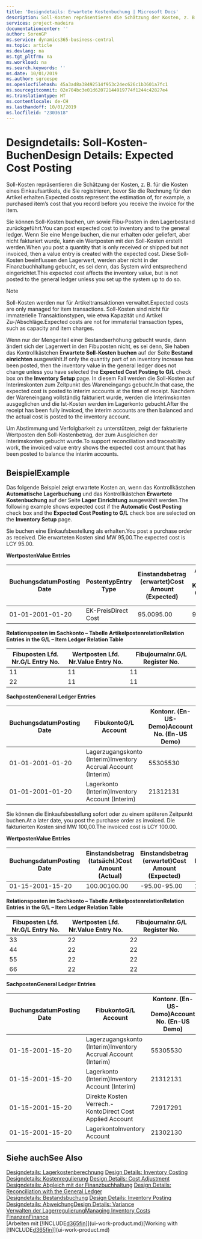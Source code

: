 ```yaml
---
title: 'Designdetails: Erwartete Kostenbuchung | Microsoft Docs'
description: Soll-Kosten repräsentieren die Schätzung der Kosten, z. B. für die Kosten eines Einkaufsartikels, die Sie registrieren, bevor Sie die Rechnung für den Artikel erhalten.
services: project-madeira
documentationcenter: ''
author: SorenGP
ms.service: dynamics365-business-central
ms.topic: article
ms.devlang: na
ms.tgt_pltfrm: na
ms.workload: na
ms.search.keywords: ''
ms.date: 10/01/2019
ms.author: sgroespe
ms.openlocfilehash: 45a3ad8a38492514f953c24ec626c1b3601a7fc1
ms.sourcegitcommit: 02e704bc3e01d62072144919774f1244c42827e4
ms.translationtype: HT
ms.contentlocale: de-CH
ms.lasthandoff: 10/01/2019
ms.locfileid: "2303618"
---
```

# <a name="design-details-expected-cost-posting"></a><span data-ttu-id="6b032-103">Designdetails: Soll-Kosten-Buchen</span><span class="sxs-lookup"><span data-stu-id="6b032-103">Design Details: Expected Cost Posting</span></span>
<span data-ttu-id="6b032-104">Soll-Kosten repräsentieren die Schätzung der Kosten, z. B. für die Kosten eines Einkaufsartikels, die Sie registrieren, bevor Sie die Rechnung für den Artikel erhalten.</span><span class="sxs-lookup"><span data-stu-id="6b032-104">Expected costs represent the estimation of, for example, a purchased item’s cost that you record before you receive the invoice for the item.</span></span>  

 <span data-ttu-id="6b032-105">Sie können Soll-Kosten buchen, um sowie Fibu-Posten in den Lagerbestand zurückgeführt.</span><span class="sxs-lookup"><span data-stu-id="6b032-105">You can post expected cost to inventory and to the general ledger.</span></span> <span data-ttu-id="6b032-106">Wenn Sie eine Menge buchen, die nur erhalten oder geliefert, aber nicht fakturiert wurde, kann ein Wertposten mit den Soll-Kosten erstellt werden.</span><span class="sxs-lookup"><span data-stu-id="6b032-106">When you post a quantity that is only received or shipped but not invoiced, then a value entry is created with the expected cost.</span></span> <span data-ttu-id="6b032-107">Diese Soll-Kosten beeinflussen den Lagerwert, werden aber nicht in der Finanzbuchhaltung gebucht, es sei denn, das System wird entsprechend eingerichtet.</span><span class="sxs-lookup"><span data-stu-id="6b032-107">This expected cost affects the inventory value, but is not posted to the general ledger unless you set up the system up to do so.</span></span>  

> [!NOTE]  
>  <span data-ttu-id="6b032-108">Soll-Kosten werden nur für Artikeltransaktionen verwaltet.</span><span class="sxs-lookup"><span data-stu-id="6b032-108">Expected costs are only managed for item transactions.</span></span> <span data-ttu-id="6b032-109">Soll-Kosten sind nicht für immaterielle Transaktionstypen, wie etwa Kapazität und Artikel Zu-/Abschläge.</span><span class="sxs-lookup"><span data-stu-id="6b032-109">Expected costs are not for immaterial transaction types, such as capacity and item charges.</span></span>  

 <span data-ttu-id="6b032-110">Wenn nur der Mengenteil einer Bestandserhöhung gebucht wurde, dann ändert sich der Lagerwert in den Fibuposten nicht, es sei denn, Sie haben das Kontrollkästchen E**rwartete Soll-Kosten buchen** auf der Seite **Bestand einrichten** ausgewählt.</span><span class="sxs-lookup"><span data-stu-id="6b032-110">If only the quantity part of an inventory increase has been posted, then the inventory value in the general ledger does not change unless you have selected the **Expected Cost Posting to G/L** check box on the **Inventory Setup** page.</span></span> <span data-ttu-id="6b032-111">In diesem Fall werden die Soll-Kosten auf Interimskonten zum Zeitpunkt des Wareneingangs gebucht.</span><span class="sxs-lookup"><span data-stu-id="6b032-111">In that case, the expected cost is posted to interim accounts at the time of receipt.</span></span> <span data-ttu-id="6b032-112">Nachdem der Wareneingang vollständig fakturiert wurde, werden die Interimskonten ausgeglichen und die Ist-Kosten werden im Lagerkonto gebucht.</span><span class="sxs-lookup"><span data-stu-id="6b032-112">After the receipt has been fully invoiced, the interim accounts are then balanced and the actual cost is posted to the inventory account.</span></span>  

 <span data-ttu-id="6b032-113">Um Abstimmung und Verfolgbarkeit zu unterstützen, zeigt der fakturierte Wertposten den Soll-Kostenbetrag, der zum Ausgleichen der Interimskonten gebucht wurde.</span><span class="sxs-lookup"><span data-stu-id="6b032-113">To support reconciliation and traceability work, the invoiced value entry shows the expected cost amount that has been posted to balance the interim accounts.</span></span>  

## <a name="example"></a><span data-ttu-id="6b032-114">Beispiel</span><span class="sxs-lookup"><span data-stu-id="6b032-114">Example</span></span>  
 <span data-ttu-id="6b032-115">Das folgende Beispiel zeigt erwartete Kosten an, wenn das Kontrollkästchen **Automatische Lagerbuchung** und das Kontrollkästchen **Erwartete Kostenbuchung** auf der Seite **Lager Einrichtung** ausgewählt werden.</span><span class="sxs-lookup"><span data-stu-id="6b032-115">The following example shows expected cost if the **Automatic Cost Posting** check box and the **Expected Cost Posting to G/L** check box are selected on the **Inventory Setup** page.</span></span>  

 <span data-ttu-id="6b032-116">Sie buchen eine Einkaufsbestellung als erhalten.</span><span class="sxs-lookup"><span data-stu-id="6b032-116">You post a purchase order as received.</span></span> <span data-ttu-id="6b032-117">Die erwarteten Kosten sind MW 95,00.</span><span class="sxs-lookup"><span data-stu-id="6b032-117">The expected cost is LCY 95.00.</span></span>  

 <span data-ttu-id="6b032-118">**Wertposten**</span><span class="sxs-lookup"><span data-stu-id="6b032-118">**Value Entries**</span></span>  

|<span data-ttu-id="6b032-119">Buchungsdatum</span><span class="sxs-lookup"><span data-stu-id="6b032-119">Posting Date</span></span>|<span data-ttu-id="6b032-120">Postentyp</span><span class="sxs-lookup"><span data-stu-id="6b032-120">Entry Type</span></span>|<span data-ttu-id="6b032-121">Einstandsbetrag (erwartet)</span><span class="sxs-lookup"><span data-stu-id="6b032-121">Cost Amount (Expected)</span></span>|<span data-ttu-id="6b032-122">Auf Sachkonto geb. Soll-Kosten</span><span class="sxs-lookup"><span data-stu-id="6b032-122">Expected Cost Posted to G/L</span></span>|<span data-ttu-id="6b032-123">Soll-Kosten</span><span class="sxs-lookup"><span data-stu-id="6b032-123">Expected Cost</span></span>|<span data-ttu-id="6b032-124">Lagerposten Laufnr.</span><span class="sxs-lookup"><span data-stu-id="6b032-124">Item Ledger Entry No.</span></span>|<span data-ttu-id="6b032-125">Laufnr.</span><span class="sxs-lookup"><span data-stu-id="6b032-125">Entry No.</span></span>|  
|------------------|----------------|------------------------------|----------------------------------|-------------------|---------------------------|---------------|  
|<span data-ttu-id="6b032-126">01-01-20</span><span class="sxs-lookup"><span data-stu-id="6b032-126">01-01-20</span></span>|<span data-ttu-id="6b032-127">EK-Preis</span><span class="sxs-lookup"><span data-stu-id="6b032-127">Direct Cost</span></span>|<span data-ttu-id="6b032-128">95.00</span><span class="sxs-lookup"><span data-stu-id="6b032-128">95.00</span></span>|<span data-ttu-id="6b032-129">95.00</span><span class="sxs-lookup"><span data-stu-id="6b032-129">95.00</span></span>|<span data-ttu-id="6b032-130">Ja</span><span class="sxs-lookup"><span data-stu-id="6b032-130">Yes</span></span>|<span data-ttu-id="6b032-131">1</span><span class="sxs-lookup"><span data-stu-id="6b032-131">1</span></span>|<span data-ttu-id="6b032-132">1</span><span class="sxs-lookup"><span data-stu-id="6b032-132">1</span></span>|  

 <span data-ttu-id="6b032-133">**Relationsposten im Sachkonto – Tabelle Artikelpostenrelation**</span><span class="sxs-lookup"><span data-stu-id="6b032-133">**Relation Entries in the G/L – Item Ledger Relation Table**</span></span>  

|<span data-ttu-id="6b032-134">Fibuposten Lfd. Nr.</span><span class="sxs-lookup"><span data-stu-id="6b032-134">G/L Entry No.</span></span>|<span data-ttu-id="6b032-135">Wertposten Lfd. Nr.</span><span class="sxs-lookup"><span data-stu-id="6b032-135">Value Entry No.</span></span>|<span data-ttu-id="6b032-136">Fibujournalnr.</span><span class="sxs-lookup"><span data-stu-id="6b032-136">G/L Register No.</span></span>|  
|--------------------|---------------------|-----------------------|  
|<span data-ttu-id="6b032-137">1</span><span class="sxs-lookup"><span data-stu-id="6b032-137">1</span></span>|<span data-ttu-id="6b032-138">1</span><span class="sxs-lookup"><span data-stu-id="6b032-138">1</span></span>|<span data-ttu-id="6b032-139">1</span><span class="sxs-lookup"><span data-stu-id="6b032-139">1</span></span>|  
|<span data-ttu-id="6b032-140">2</span><span class="sxs-lookup"><span data-stu-id="6b032-140">2</span></span>|<span data-ttu-id="6b032-141">1</span><span class="sxs-lookup"><span data-stu-id="6b032-141">1</span></span>|<span data-ttu-id="6b032-142">1</span><span class="sxs-lookup"><span data-stu-id="6b032-142">1</span></span>|  

 <span data-ttu-id="6b032-143">**Sachposten**</span><span class="sxs-lookup"><span data-stu-id="6b032-143">**General Ledger Entries**</span></span>  

|<span data-ttu-id="6b032-144">Buchungsdatum</span><span class="sxs-lookup"><span data-stu-id="6b032-144">Posting Date</span></span>|<span data-ttu-id="6b032-145">Fibukonto</span><span class="sxs-lookup"><span data-stu-id="6b032-145">G/L Account</span></span>|<span data-ttu-id="6b032-146">Kontonr. (En-US-Demo)</span><span class="sxs-lookup"><span data-stu-id="6b032-146">Account No. (En-US Demo)</span></span>|<span data-ttu-id="6b032-147">Betrag</span><span class="sxs-lookup"><span data-stu-id="6b032-147">Amount</span></span>|<span data-ttu-id="6b032-148">Laufnr.</span><span class="sxs-lookup"><span data-stu-id="6b032-148">Entry No.</span></span>|  
|------------------|------------------|---------------------------------|------------|---------------|  
|<span data-ttu-id="6b032-149">01-01-20</span><span class="sxs-lookup"><span data-stu-id="6b032-149">01-01-20</span></span>|<span data-ttu-id="6b032-150">Lagerzugangskonto (Interim)</span><span class="sxs-lookup"><span data-stu-id="6b032-150">Inventory Accrual Account (Interim)</span></span>|<span data-ttu-id="6b032-151">5530</span><span class="sxs-lookup"><span data-stu-id="6b032-151">5530</span></span>|<span data-ttu-id="6b032-152">-95.00</span><span class="sxs-lookup"><span data-stu-id="6b032-152">-95.00</span></span>|<span data-ttu-id="6b032-153">2</span><span class="sxs-lookup"><span data-stu-id="6b032-153">2</span></span>|  
|<span data-ttu-id="6b032-154">01-01-20</span><span class="sxs-lookup"><span data-stu-id="6b032-154">01-01-20</span></span>|<span data-ttu-id="6b032-155">Lagerkonto (Interim)</span><span class="sxs-lookup"><span data-stu-id="6b032-155">Inventory Account (Interim)</span></span>|<span data-ttu-id="6b032-156">2131</span><span class="sxs-lookup"><span data-stu-id="6b032-156">2131</span></span>|<span data-ttu-id="6b032-157">95.00</span><span class="sxs-lookup"><span data-stu-id="6b032-157">95.00</span></span>|<span data-ttu-id="6b032-158">1</span><span class="sxs-lookup"><span data-stu-id="6b032-158">1</span></span>|  

 <span data-ttu-id="6b032-159">Sie können die Einkaufsbestellung sofort oder zu einem späteren Zeitpunkt buchen.</span><span class="sxs-lookup"><span data-stu-id="6b032-159">At a later date, you post the purchase order as invoiced.</span></span> <span data-ttu-id="6b032-160">Die fakturierten Kosten sind MW 100,00.</span><span class="sxs-lookup"><span data-stu-id="6b032-160">The invoiced cost is LCY 100.00.</span></span>  

 <span data-ttu-id="6b032-161">**Wertposten**</span><span class="sxs-lookup"><span data-stu-id="6b032-161">**Value Entries**</span></span>  

|<span data-ttu-id="6b032-162">Buchungsdatum</span><span class="sxs-lookup"><span data-stu-id="6b032-162">Posting Date</span></span>|<span data-ttu-id="6b032-163">Einstandsbetrag (tatsächl.)</span><span class="sxs-lookup"><span data-stu-id="6b032-163">Cost Amount (Actual)</span></span>|<span data-ttu-id="6b032-164">Einstandsbetrag (erwartet)</span><span class="sxs-lookup"><span data-stu-id="6b032-164">Cost Amount (Expected)</span></span>|<span data-ttu-id="6b032-165">Gebuchte Lagerregulierung an G/L</span><span class="sxs-lookup"><span data-stu-id="6b032-165">Cost Posted to G/L</span></span>|<span data-ttu-id="6b032-166">Soll-Kosten</span><span class="sxs-lookup"><span data-stu-id="6b032-166">Expected Cost</span></span>|<span data-ttu-id="6b032-167">Lagerposten Laufnr.</span><span class="sxs-lookup"><span data-stu-id="6b032-167">Item Ledger Entry No.</span></span>|<span data-ttu-id="6b032-168">Laufnr.</span><span class="sxs-lookup"><span data-stu-id="6b032-168">Entry No.</span></span>|  
|------------------|----------------------------|------------------------------|-------------------------|-------------------|---------------------------|---------------|  
|<span data-ttu-id="6b032-169">01-15-20</span><span class="sxs-lookup"><span data-stu-id="6b032-169">01-15-20</span></span>|<span data-ttu-id="6b032-170">100.00</span><span class="sxs-lookup"><span data-stu-id="6b032-170">100.00</span></span>|<span data-ttu-id="6b032-171">-95.00</span><span class="sxs-lookup"><span data-stu-id="6b032-171">-95.00</span></span>|<span data-ttu-id="6b032-172">100.00</span><span class="sxs-lookup"><span data-stu-id="6b032-172">100.00</span></span>|<span data-ttu-id="6b032-173">Nein</span><span class="sxs-lookup"><span data-stu-id="6b032-173">No</span></span>|<span data-ttu-id="6b032-174">1</span><span class="sxs-lookup"><span data-stu-id="6b032-174">1</span></span>|<span data-ttu-id="6b032-175">2</span><span class="sxs-lookup"><span data-stu-id="6b032-175">2</span></span>|  

 <span data-ttu-id="6b032-176">**Relationsposten im Sachkonto – Tabelle Artikelpostenrelation**</span><span class="sxs-lookup"><span data-stu-id="6b032-176">**Relation Entries in the G/L – Item Ledger Relation Table**</span></span>  

|<span data-ttu-id="6b032-177">Fibuposten Lfd. Nr.</span><span class="sxs-lookup"><span data-stu-id="6b032-177">G/L Entry No.</span></span>|<span data-ttu-id="6b032-178">Wertposten Lfd. Nr.</span><span class="sxs-lookup"><span data-stu-id="6b032-178">Value Entry No.</span></span>|<span data-ttu-id="6b032-179">Fibujournalnr.</span><span class="sxs-lookup"><span data-stu-id="6b032-179">G/L Register No.</span></span>|  
|--------------------|---------------------|-----------------------|  
|<span data-ttu-id="6b032-180">3</span><span class="sxs-lookup"><span data-stu-id="6b032-180">3</span></span>|<span data-ttu-id="6b032-181">2</span><span class="sxs-lookup"><span data-stu-id="6b032-181">2</span></span>|<span data-ttu-id="6b032-182">2</span><span class="sxs-lookup"><span data-stu-id="6b032-182">2</span></span>|  
|<span data-ttu-id="6b032-183">4</span><span class="sxs-lookup"><span data-stu-id="6b032-183">4</span></span>|<span data-ttu-id="6b032-184">2</span><span class="sxs-lookup"><span data-stu-id="6b032-184">2</span></span>|<span data-ttu-id="6b032-185">2</span><span class="sxs-lookup"><span data-stu-id="6b032-185">2</span></span>|  
|<span data-ttu-id="6b032-186">5</span><span class="sxs-lookup"><span data-stu-id="6b032-186">5</span></span>|<span data-ttu-id="6b032-187">2</span><span class="sxs-lookup"><span data-stu-id="6b032-187">2</span></span>|<span data-ttu-id="6b032-188">2</span><span class="sxs-lookup"><span data-stu-id="6b032-188">2</span></span>|  
|<span data-ttu-id="6b032-189">6</span><span class="sxs-lookup"><span data-stu-id="6b032-189">6</span></span>|<span data-ttu-id="6b032-190">2</span><span class="sxs-lookup"><span data-stu-id="6b032-190">2</span></span>|<span data-ttu-id="6b032-191">2</span><span class="sxs-lookup"><span data-stu-id="6b032-191">2</span></span>|  

 <span data-ttu-id="6b032-192">**Sachposten**</span><span class="sxs-lookup"><span data-stu-id="6b032-192">**General Ledger Entries**</span></span>  

|<span data-ttu-id="6b032-193">Buchungsdatum</span><span class="sxs-lookup"><span data-stu-id="6b032-193">Posting Date</span></span>|<span data-ttu-id="6b032-194">Fibukonto</span><span class="sxs-lookup"><span data-stu-id="6b032-194">G/L Account</span></span>|<span data-ttu-id="6b032-195">Kontonr. (En-US-Demo)</span><span class="sxs-lookup"><span data-stu-id="6b032-195">Account No. (En-US Demo)</span></span>|<span data-ttu-id="6b032-196">Betrag</span><span class="sxs-lookup"><span data-stu-id="6b032-196">Amount</span></span>|<span data-ttu-id="6b032-197">Laufnr.</span><span class="sxs-lookup"><span data-stu-id="6b032-197">Entry No.</span></span>|  
|------------------|------------------|---------------------------------|------------|---------------|  
|<span data-ttu-id="6b032-198">01-15-20</span><span class="sxs-lookup"><span data-stu-id="6b032-198">01-15-20</span></span>|<span data-ttu-id="6b032-199">Lagerzugangskonto (Interim)</span><span class="sxs-lookup"><span data-stu-id="6b032-199">Inventory Accrual Account (Interim)</span></span>|<span data-ttu-id="6b032-200">5530</span><span class="sxs-lookup"><span data-stu-id="6b032-200">5530</span></span>|<span data-ttu-id="6b032-201">95.00</span><span class="sxs-lookup"><span data-stu-id="6b032-201">95.00</span></span>|<span data-ttu-id="6b032-202">4</span><span class="sxs-lookup"><span data-stu-id="6b032-202">4</span></span>|  
|<span data-ttu-id="6b032-203">01-15-20</span><span class="sxs-lookup"><span data-stu-id="6b032-203">01-15-20</span></span>|<span data-ttu-id="6b032-204">Lagerkonto (Interim)</span><span class="sxs-lookup"><span data-stu-id="6b032-204">Inventory Account (Interim)</span></span>|<span data-ttu-id="6b032-205">2131</span><span class="sxs-lookup"><span data-stu-id="6b032-205">2131</span></span>|<span data-ttu-id="6b032-206">-95.00</span><span class="sxs-lookup"><span data-stu-id="6b032-206">-95.00</span></span>|<span data-ttu-id="6b032-207">3</span><span class="sxs-lookup"><span data-stu-id="6b032-207">3</span></span>|  
|<span data-ttu-id="6b032-208">01-15-20</span><span class="sxs-lookup"><span data-stu-id="6b032-208">01-15-20</span></span>|<span data-ttu-id="6b032-209">Direkte Kosten Verrech.-Konto</span><span class="sxs-lookup"><span data-stu-id="6b032-209">Direct Cost Applied Account</span></span>|<span data-ttu-id="6b032-210">7291</span><span class="sxs-lookup"><span data-stu-id="6b032-210">7291</span></span>|<span data-ttu-id="6b032-211">-100</span><span class="sxs-lookup"><span data-stu-id="6b032-211">-100</span></span>|<span data-ttu-id="6b032-212">6</span><span class="sxs-lookup"><span data-stu-id="6b032-212">6</span></span>|  
|<span data-ttu-id="6b032-213">01-15-20</span><span class="sxs-lookup"><span data-stu-id="6b032-213">01-15-20</span></span>|<span data-ttu-id="6b032-214">Lagerkonto</span><span class="sxs-lookup"><span data-stu-id="6b032-214">Inventory Account</span></span>|<span data-ttu-id="6b032-215">2130</span><span class="sxs-lookup"><span data-stu-id="6b032-215">2130</span></span>|<span data-ttu-id="6b032-216">100</span><span class="sxs-lookup"><span data-stu-id="6b032-216">100</span></span>|<span data-ttu-id="6b032-217">5</span><span class="sxs-lookup"><span data-stu-id="6b032-217">5</span></span>|  

## <a name="see-also"></a><span data-ttu-id="6b032-218">Siehe auch</span><span class="sxs-lookup"><span data-stu-id="6b032-218">See Also</span></span>
 <span data-ttu-id="6b032-219">[Designdetails: Lagerkostenberechnung](design-details-inventory-costing.md) </span><span class="sxs-lookup"><span data-stu-id="6b032-219">[Design Details: Inventory Costing](design-details-inventory-costing.md) </span></span>  
 <span data-ttu-id="6b032-220">[Designdetails: Kostenregulierung](design-details-cost-adjustment.md) </span><span class="sxs-lookup"><span data-stu-id="6b032-220">[Design Details: Cost Adjustment](design-details-cost-adjustment.md) </span></span>  
 <span data-ttu-id="6b032-221">[Designdetails: Abgleich mit der Finanzbuchhaltung](design-details-reconciliation-with-the-general-ledger.md) </span><span class="sxs-lookup"><span data-stu-id="6b032-221">[Design Details: Reconciliation with the General Ledger](design-details-reconciliation-with-the-general-ledger.md) </span></span>  
 <span data-ttu-id="6b032-222">[Designdetails: Bestandsbuchung](design-details-inventory-posting.md) </span><span class="sxs-lookup"><span data-stu-id="6b032-222">[Design Details: Inventory Posting](design-details-inventory-posting.md) </span></span>  
 [<span data-ttu-id="6b032-223">Designdetails: Abweichung</span><span class="sxs-lookup"><span data-stu-id="6b032-223">Design Details: Variance</span></span>](design-details-variance.md)  
 [<span data-ttu-id="6b032-224">Verwalten der Lagerregulierung</span><span class="sxs-lookup"><span data-stu-id="6b032-224">Managing Inventory Costs</span></span>](finance-manage-inventory-costs.md)  
 [<span data-ttu-id="6b032-225">Finanzen</span><span class="sxs-lookup"><span data-stu-id="6b032-225">Finance</span></span>](finance.md)  
 <span data-ttu-id="6b032-226">[Arbeiten mit [!INCLUDE[d365fin](includes/d365fin_md.md)]](ui-work-product.md)</span><span class="sxs-lookup"><span data-stu-id="6b032-226">[Working with [!INCLUDE[d365fin](includes/d365fin_md.md)]](ui-work-product.md)</span></span>
